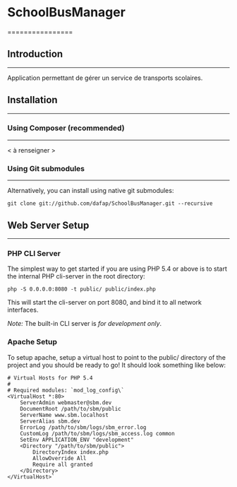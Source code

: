 # SchoolBusManager
================

## Introduction
------------
Application permettant de gérer un service de transports scolaires.

## Installation
------------

### Using Composer (recommended)
----------------------------
< à renseigner >

### Using Git submodules
--------------------
  Alternatively, you can install using native git submodules:

    git clone git://github.com/dafap/SchoolBusManager.git --recursive

## Web Server Setup
----------------

### PHP CLI Server

The simplest way to get started if you are using PHP 5.4 or above is to start the internal PHP cli-server in the root directory:

    php -S 0.0.0.0:8080 -t public/ public/index.php

This will start the cli-server on port 8080, and bind it to all network
interfaces.

_Note:_ The built-in CLI server is _for development only_.

### Apache Setup

To setup apache, setup a virtual host to point to the public/ directory of the project and you should be ready to go! It should look something like below:

    # Virtual Hosts for PHP 5.4 
    #
    # Required modules: `mod_log_config\`
    <VirtualHost *:80>
        ServerAdmin webmaster@sbm.dev
        DocumentRoot /path/to/sbm/public
        ServerName www.sbm.localhost
        ServerAlias sbm.dev
        ErrorLog /path/to/sbm/logs/sbm_error.log
        CustomLog /path/to/sbm/logs/sbm_access.log common
        SetEnv APPLICATION_ENV "development"
        <Directory "/path/to/sbm/public">
            DirectoryIndex index.php
            AllowOverride All
            Require all granted
        </Directory>
    </VirtualHost>`